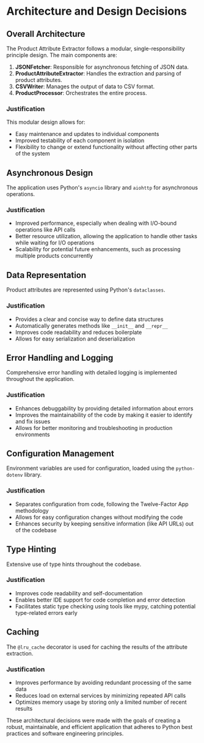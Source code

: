 # Architecture and Design Decisions

## Overall Architecture

The Product Attribute Extractor follows a modular, single-responsibility principle design. The main components are:

1. **JSONFetcher**: Responsible for asynchronous fetching of JSON data.
2. **ProductAttributeExtractor**: Handles the extraction and parsing of product attributes.
3. **CSVWriter**: Manages the output of data to CSV format.
4. **ProductProcessor**: Orchestrates the entire process.

### Justification

This modular design allows for:
- Easy maintenance and updates to individual components
- Improved testability of each component in isolation
- Flexibility to change or extend functionality without affecting other parts of the system

## Asynchronous Design

The application uses Python's `asyncio` library and `aiohttp` for asynchronous operations.

### Justification

- Improved performance, especially when dealing with I/O-bound operations like API calls
- Better resource utilization, allowing the application to handle other tasks while waiting for I/O operations
- Scalability for potential future enhancements, such as processing multiple products concurrently

## Data Representation

Product attributes are represented using Python's `dataclasses`.

### Justification

- Provides a clear and concise way to define data structures
- Automatically generates methods like `__init__` and `__repr__`
- Improves code readability and reduces boilerplate
- Allows for easy serialization and deserialization

## Error Handling and Logging

Comprehensive error handling with detailed logging is implemented throughout the application.

### Justification

- Enhances debuggability by providing detailed information about errors
- Improves the maintainability of the code by making it easier to identify and fix issues
- Allows for better monitoring and troubleshooting in production environments

## Configuration Management

Environment variables are used for configuration, loaded using the `python-dotenv` library.

### Justification

- Separates configuration from code, following the Twelve-Factor App methodology
- Allows for easy configuration changes without modifying the code
- Enhances security by keeping sensitive information (like API URLs) out of the codebase

## Type Hinting

Extensive use of type hints throughout the codebase.

### Justification

- Improves code readability and self-documentation
- Enables better IDE support for code completion and error detection
- Facilitates static type checking using tools like mypy, catching potential type-related errors early

## Caching

The `@lru_cache` decorator is used for caching the results of the attribute extraction.

### Justification

- Improves performance by avoiding redundant processing of the same data
- Reduces load on external services by minimizing repeated API calls
- Optimizes memory usage by storing only a limited number of recent results

These architectural decisions were made with the goals of creating a robust, maintainable, and efficient application that adheres to Python best practices and software engineering principles.